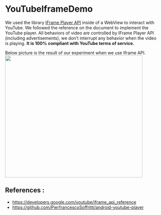 # YouTubeIframeDemo


We used the library [IFrame Player API](https://developers.google.com/youtube/iframe_api_reference) inside of a WebView to interact with YouTube. We followed the reference on the document to implement the YouTube player. All behaviors of video are controlled by IFrame Player API (including advertisements), we don’t interrupt any behavior when the video is playing. **It is 100% compliant with YouTube terms of service.** 

Below picture is the result of our experiment when we use Iframe API.
<img height="400" width="450" src="https://i.imgur.com/Lx6m7w2.png">

## References :
- https://developers.google.com/youtube/iframe_api_reference
- https://github.com/PierfrancescoSoffritti/android-youtube-player

